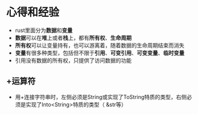 # 心得和经验

* rust里面分为**数据**和**变量**
* **数据**可以在**堆**上或者**栈**上，都有**所有权**、**生命周期**
* **所有权**可以让变量持有，也可以游离着，随着数据的生命周期结束而消失
* **变量**有很多种类型，包括但不限于**引用**、**可变引用**、**可变变量**、**临时变量**
* 引用没有数据的所有权，只提供了访问数据的功能

## +运算符
 
* 用+连接字符串时，左侧必须是String或实现了ToString特质的类型，右侧必须是实现了Into\<String\>特质的类型（ &str等）